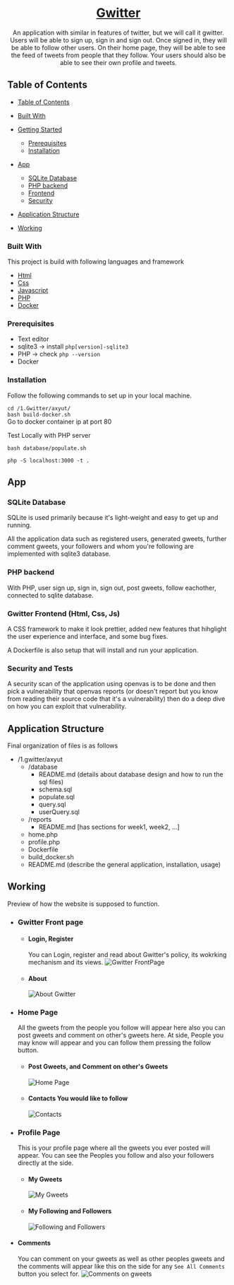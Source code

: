 <h1 align="center"><a href="https://github.com/axyut/2023-summer/">Gwitter</a></h1>

   <p align="center" id="about-the-project">
    An application with similar in features of twitter,
but we will call it gwitter. Users will be able to sign up, sign in and sign out.
Once signed in, they will be able to follow other users.
On their home page, they will be able to see the feed
of tweets from people that they follow.
Your users should also be able to see their own profile
and tweets.
</p>

## Table of Contents

-   [Table of Contents](#table-of-contents)
-   [Built With](#built-with)
-   [Getting Started](#getting-started)
    -   [Prerequisites](#prerequisites)
    -   [Installation](#installation)
-   [App](#app)
    -   [SQLite Database](#sqlite-database)
    -   [PHP backend](#php-backend)
    -   [Frontend](#gwitter-frontend-html-css-js)
    -   [Security](#security-and-tests)
-   [Application Structure](#application-structure)

-   [Working](#working)

<!-- ABOUT THE PROJECT -->

### Built With

This project is build with following languages and framework

-   [Html](https://html.com)
-   [Css](https://developer.mozilla.org/en-US/docs/Web/CSS)
-   [Javascript](https://www.javascript.com/)
-   [PHP](https://www.php.net/)
-   [Docker](https://www.docker.com/)

### Prerequisites

-   Text editor
-   sqlite3 -> install `php[version]-sqlite3`
-   PHP -> check `php --version`
-   Docker

### Installation

Follow the following commands to set up in your local machine.

`cd /1.Gwitter/axyut/`
<br/>
`bash build-docker.sh`
<br/>
Go to docker container ip at port 80

Test Locally with PHP server

`bash database/populate.sh`

`php -S localhost:3000 -t .`

## App

### SQLite Database

SQLite is used primarily because
it's light-weight and easy to get up and running.

All the application data such as registered users, generated gweets, further comment gweets, your followers and whom you're following are implemented with sqlite3 database.

### PHP backend

With PHP, user sign up, sign in, sign out, post gweets, follow eachother, connected to sqlite database.

### Gwitter Frontend (Html, Css, Js)

A CSS framework to make it look prettier, added new features that hihglight the user experience and interface, and some bug fixes.

A Dockerfile is also setup that will install and run your application.

### Security and Tests

A security scan of the application using openvas is to be done and then pick a vulnerability that openvas reports (or doesn't report but you know from reading their source code that it's a vulnerability)
then do a deep dive on how you can exploit that vulnerability.

## Application Structure

Final organization of files is as follows

-   /1.gwitter/axyut
    -   /database
        -   README.md (details about database design and how to run the sql files)
        -   schema.sql
        -   populate.sql
        -   query.sql
        -   userQuery.sql
    -   /reports
        -   README.md [has sections for week1, week2, ...]
    -   home.php
    -   profile.php
    -   Dockerfile
    -   build_docker.sh
    -   README.md (describe the general application, installation, usage)

## Working

Preview of how the website is supposed to function.

-   ### Gwitter Front page
    -   #### Login, Register
        You can Login, register and read about Gwitter's policy, its wokrking mechanism and its views.
        ![Gwitter FrontPage](./assets/fullWeb)
    -   #### About
        ![About Gwitter ](./assets/aboutGwitter.png)
-   ### Home Page
    All the gweets from the people you follow will appear here also you can post gweets and comment on other's gweets here. At side, People you may know will appear and you can follow them pressing the follow button.
    -   #### Post Gweets, and Comment on other's Gweets
        ![Home Page](./assets/homepagefeed.png)
    -   #### Contacts You would like to follow
        ![Contacts](./assets/people-you-may-know.png)
-   ### Profile Page
    This is your profile page where all the gweets you ever posted will appear. You can see the Peoples you follow and also your followers directly at the side.
    -   #### My Gweets
        ![My Gweets](./assets/MyProfilegweets.png)
    -   #### My Following and Followers
        ![Following and Followers](./assets/following-and-followers.png)
-   #### Comments
    You can comment on your gweets as well as other peoples gweets and the comments will appear like this on the side for any `See All Comments` button you select for.
    ![Comments on gweets](./assets/comments.png)
